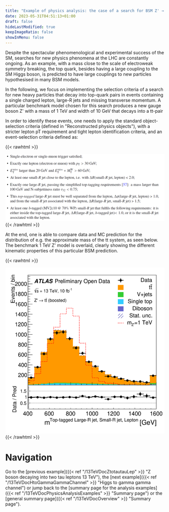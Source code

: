 ```yaml
---
title: "Example of physics analysis: the case of a search for BSM Z' → tt in the single-lepton boosted final state"
date: 2023-05-31T04:51:13+01:00
draft: false
hideLastModified: true
keepImageRatio: false
showInMenu: false
---
```


Despite the spectacular phenomenological and experimental success of the SM, searches for new physics phenomena at the LHC are constantly ongoing. As an example, with a mass close to the scale of electroweak symmetry breaking, the top quark, besides having a large coupling to the SM Higgs boson, is predicted to have large couplings to new particles hypothesised in many BSM models.

In the following, we focus on implementing the selection criteria of a search for new heavy particles that decay into top-quark pairs in events containing a single charged lepton, large-R jets and missing transverse momentum. A particular benchmark model chosen for this search produces a new gauge boson Z' with a mass of 1 TeV and width of 10 GeV that decays into a tt-pair

In order to identify these events, one needs to apply the standard object-selection criteria (defined in "Reconstructed physics objects"), with a stricter lepton pT requirement and tight lepton identification criteria, and an event-selection criteria defined as:

{{< rawhtml >}}
<CENTER>
<img src="images/SLB.png" width="800" />
</CENTER>
{{< /rawhtml >}}

At the end, one is able to compare data and MC prediction for the distribution of e.g. the approximate mass of the tt system, as seen below. The benchmark 1 TeV Z' model is overlaid, clearly showing the different kinematic properties of this particular BSM prediction.

{{< rawhtml >}}
<CENTER>
<img src="images/fig_11h.png" width="600" />
</CENTER>
{{< /rawhtml >}}

# Navigation
Go to the [previous example]({{< ref "/13TeVDocZtotautauLep" >}} "Z boson decaying into two tau leptons 13 TeV"), the [next example]({{< ref "/13TeVDocHtoGammaGammaChannel" >}} "Higgs to gamma gamma channel") or jump back to the [summary page for the analysis examples]({{< ref "/13TeVDocPhysicsAnalysisExamples" >}} "Summary page") or the [general summary page]({{< ref "/13TeVDocOverview" >}} "Summary page").